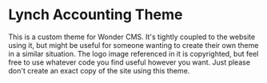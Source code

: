 # Lynch Accounting Theme
This is a custom theme for Wonder CMS. It's tightly coupled to the website using it, but might be useful for someone wanting to create their own theme in a similar situation. The logo image referenced in it is copyrighted, but feel free to use whatever code you find useful however you want. Just please don't create an exact copy of the site using this theme.